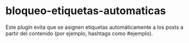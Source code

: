 # bloqueo-etiquetas-automaticas
Este plugin evita que se asignen etiquetas automáticamente a los posts a partir del contenido (por ejemplo, hashtags como #ejemplo). 
